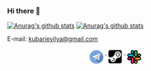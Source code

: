 ### Hi there 👋

[![Anurag's github stats](https://github-readme-stats.vercel.app/api?username=gymnasy55&count_private=true&include_all_commits=true&theme=github_dark&show_icons=true&layout=compact)](https://github.com/anuraghazra/github-readme-stats)
[![Anurag's github stats](https://github-readme-stats.vercel.app/api/top-langs?username=gymnasy55&count_private=true&include_all_commits=true&theme=github_dark&show_icons=true&layout=compact)](https://github.com/anuraghazra/github-readme-stats)

E-mail: kubarievilya@gmail.com

<p align="center"> 
  <a href="https://t.me/polcrazie">
    <img src="https://github.com/gymnasy55/gymnasy55/blob/master/assets/telegram.svg" alt="Telegram" style="vertical-align:top; margin:4px" height=32>
  </a>
  <a href="https://steamcommunity.com/id/polcrazpolcraz">
    <img src="https://github.com/gymnasy55/gymnasy55/blob/master/assets/steam.svg" alt="Steam" style="vertical-align:top; margin:4px" height=32>
  </a>
  <a href="https://red-duck.slack.com/team/U028576NFKK">
    <img src="https://github.com/gymnasy55/gymnasy55/blob/master/assets/slack.svg" alt="Slack" style="vertical-align:top; margin:4px" height=32>
  </a>
</p>